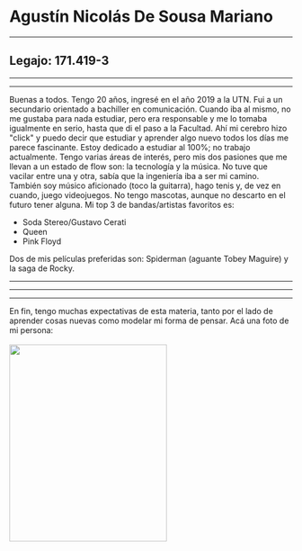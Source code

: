 <h1> <b> Agustín Nicolás De Sousa Mariano </b> </h1> <hr/>
<h2> <b> Legajo: 171.419-3 </b> </h2> <hr/> <hr/>
<p>Buenas a todos. Tengo 20 años, ingresé en el año 2019 a la UTN. Fui a un secundario orientado a bachiller en comunicación. Cuando iba al mismo, no me gustaba para nada estudiar, pero era responsable y me lo tomaba igualmente en serio, hasta que di el paso a la Facultad. Ahí mi cerebro hizo "click" y puedo decir que estudiar y aprender algo nuevo todos los días me parece fascinante. Estoy dedicado a estudiar al 100%; no trabajo actualmente. Tengo varias áreas de interés, pero mis dos pasiones que me llevan a un estado de flow son: la tecnología y la música. No tuve que vacilar entre una y otra, sabía que la ingeniería iba a ser mi camino. También soy músico aficionado (toco la guitarra), hago tenis y, de vez en cuando, juego videojuegos.
	No tengo mascotas, aunque no descarto en el futuro tener alguna. Mi top 3 de bandas/artistas favoritos es: </p>
	<ul> 
		<li> Soda Stereo/Gustavo Cerati </li>
		<li> Queen </li>
		<li> Pink Floyd </li>
	</ul>
Dos de mis películas preferidas son: Spiderman (aguante Tobey Maguire) y la saga de Rocky. <hr/> <hr/> <hr/>
En fin, tengo muchas expectativas de esta materia, tanto por el lado de aprender cosas nuevas como modelar mi forma de pensar. Acá una foto de mi persona: <br/> <br/>
<img src="https://avatars0.githubusercontent.com/u/63005357?s=400&u=8cc3221b2c19098f90cdc154141899ecd87a0f46&v=4" height="350px" width="280px" />

